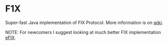 F1X
===

Super-fast Java implementation of FIX Protocol. More information is on [wiki](https://github.com/andymalakov/f1x/wiki).

NOTE: For newcomers I suggest looking at much better FIX implementation [eFIX](https://github.com/artyomkorzun/efix).
